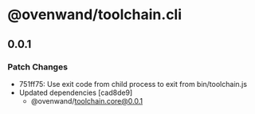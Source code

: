 # @ovenwand/toolchain.cli

## 0.0.1

### Patch Changes

- 751ff75: Use exit code from child process to exit from bin/toolchain.js
- Updated dependencies [cad8de9]
  - @ovenwand/toolchain.core@0.0.1
